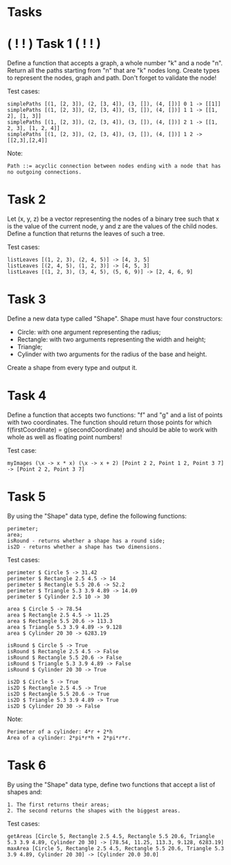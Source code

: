 # Tasks

# ( ! ! ) Task 1 ( ! ! )
Define a function that accepts a graph, a whole number "k" and a node "n". Return all the paths starting from "n" that are "k" nodes long. Create types to represent the nodes, graph and path. Don't forget to validate the node!

Test cases:

    simplePaths [(1, [2, 3]), (2, [3, 4]), (3, []), (4, [])] 0 1 -> [[1]]
    simplePaths [(1, [2, 3]), (2, [3, 4]), (3, []), (4, [])] 1 1 -> [[1, 2], [1, 3]]
    simplePaths [(1, [2, 3]), (2, [3, 4]), (3, []), (4, [])] 2 1 -> [[1, 2, 3], [1, 2, 4]]
    simplePaths [(1, [2, 3]), (2, [3, 4]), (3, []), (4, [])] 1 2 -> [[2,3],[2,4]]

Note:

    Path ::= acyclic connection between nodes ending with a node that has no outgoing connections.

# Task 2
Let (x, y, z) be a vector representing the nodes of a binary tree such that x is the value of the current node, y and z are the values of the child nodes. Define a function that returns the leaves of such a tree.

Test cases:
    
    listLeaves [(1, 2, 3), (2, 4, 5)] -> [4, 3, 5]
    listLeaves [(2, 4, 5), (1, 2, 3)] -> [4, 5, 3]
    listLeaves [(1, 2, 3), (3, 4, 5), (5, 6, 9)] -> [2, 4, 6, 9]

# Task 3
Define a new data type called "Shape". Shape must have four constructors:
 - Circle: with one argument representing the radius;
 - Rectangle: with two arguments representing the width and height;
 - Triangle;
 - Cylinder with two arguments for the radius of the base and height.

Create a shape from every type and output it.

# Task 4
Define a function that accepts two functions: "f" and "g" and a list of points with two coordinates. The function should return those points for which f(firstCoordinate) = g(secondCoordinate) and should be able to work with whole as well as floating point numbers!

Test case:

    myImages (\x -> x * x) (\x -> x + 2) [Point 2 2, Point 1 2, Point 3 7] -> [Point 2 2, Point 3 7]

# Task 5
By using the "Shape" data type, define the following functions:

    perimeter;
    area;
    isRound - returns whether a shape has a round side;
    is2D - returns whether a shape has two dimensions.

Test cases:

    perimeter $ Circle 5 -> 31.42
    perimeter $ Rectangle 2.5 4.5 -> 14
    perimeter $ Rectangle 5.5 20.6 -> 52.2
    perimeter $ Triangle 5.3 3.9 4.89 -> 14.09
    perimeter $ Cylinder 2.5 10 -> 30   

    area $ Circle 5 -> 78.54
    area $ Rectangle 2.5 4.5 -> 11.25
    area $ Rectangle 5.5 20.6 -> 113.3
    area $ Triangle 5.3 3.9 4.89 -> 9.128
    area $ Cylinder 20 30 -> 6283.19   

    isRound $ Circle 5 -> True
    isRound $ Rectangle 2.5 4.5 -> False
    isRound $ Rectangle 5.5 20.6 -> False
    isRound $ Triangle 5.3 3.9 4.89 -> False
    isRound $ Cylinder 20 30 -> True

    is2D $ Circle 5 -> True
    is2D $ Rectangle 2.5 4.5 -> True
    is2D $ Rectangle 5.5 20.6 -> True
    is2D $ Triangle 5.3 3.9 4.89 -> True
    is2D $ Cylinder 20 30 -> False

Note:

    Perimeter of a cylinder: 4*r + 2*h
    Area of a cylinder: 2*pi*r*h + 2*pi*r*r.

# Task 6
By using the "Shape" data type, define two functions that accept a list of shapes and:

    1. The first returns their areas;
    2. The second returns the shapes with the biggest areas.

Test cases:

    getAreas [Circle 5, Rectangle 2.5 4.5, Rectangle 5.5 20.6, Triangle 5.3 3.9 4.89, Cylinder 20 30] -> [78.54, 11.25, 113.3, 9.128, 6283.19]
    maxArea [Circle 5, Rectangle 2.5 4.5, Rectangle 5.5 20.6, Triangle 5.3 3.9 4.89, Cylinder 20 30] -> [Cylinder 20.0 30.0]